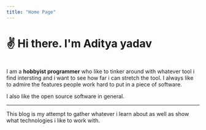 ```yaml
---
title: "Home Page"
---
```


<h1>✌ Hi there. I'm Aditya yadav</h1>  
<br/>
I am a <strong>hobbyist programmer</strong> who like to tinker around with whatever tool i find intersting  
and i want to see how far i can stretch the tool.  
I always like to admire the features people work hard to put in a piece of software.  

I also like the open source software in general.  

--- 

This blog is my attempt to gather whatever i learn about as well as show what technologies i like to work with.  
